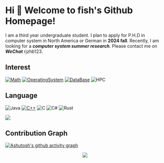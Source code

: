 # Hi 🎉 Welcome to fish's Github Homepage!
I am a third year undergraduate student.
I plan to apply for P.H.D in computer system in North America or German in **2024 fall**.
Recently, I am looking for a ***computer system summer research***. Please contact me on ***WeChat*** rjzhb123.
## Interest
[![Math](https://img.shields.io/badge/-Math-f05032?style=flat-square&logo=Math&logoColor=white)](https://www.linuxfoundation.org/)
[![OperatingSystem](https://img.shields.io/badge/-OperatingSystem-333333?style=flat-square&logo=OperatingSystem&logoColor=white)](https://www.linuxfoundation.org/)
[![DataBase](https://img.shields.io/badge/DataBase-008C41?style=flat-square&logo=DataBase&logoColor=ffffff)](https://img.shields.io/badge/DataBase-brightgreen)
![HPC](https://img.shields.io/badge/-HPC-007396?style=flat-square&logo=HPC&logoColor=ffffff)
## Language
![Java](https://img.shields.io/badge/-Java-007396?style=flat-square&logo=Java&logoColor=ffffff)
[![C++](https://img.shields.io/badge/-C++-3776AB?style=flat-square&logo=c++&logoColor=ffffff)](https://www.python.org/)
![C](https://img.shields.io/badge/-C-4FC08D?style=flat-square&logo=C&logoColor=ffffff)
![C#](https://img.shields.io/badge/.NET-512BD4?style=flat-square&logo=C-Sharp&logoColor=ffffff)
![Rust](https://img.shields.io/badge/Rust-F7DF1E?style=flat-square&logo=Rust&logoColor=ffffff)


![](https://github-readme-stats.vercel.app/api/top-langs/?username=rjzhb&theme=dark&layout=compact)
## Contribution Graph
[![Ashutosh's github activity graph](https://github-readme-activity-graph.cyclic.app/graph?username=rjzhb&theme=merko)](https://github.com/ashutosh00710/github-readme-activity-graph)
<div align="center"> <img src="https://visitor-badge.glitch.me/badge?page_id=rjzhb" /> </div>


